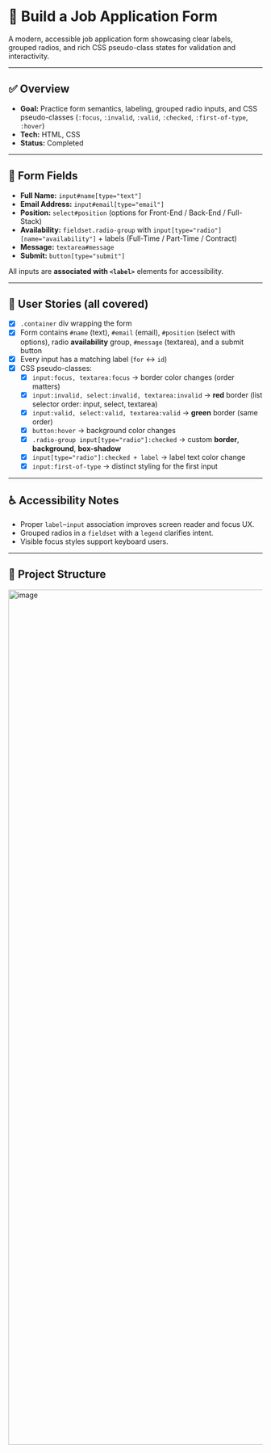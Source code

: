 # 🧾 Build a Job Application Form

A modern, accessible job application form showcasing clear labels, grouped radios, and rich CSS pseudo-class states for validation and interactivity.

---

## ✅ Overview
- **Goal:** Practice form semantics, labeling, grouped radio inputs, and CSS pseudo-classes (`:focus`, `:invalid`, `:valid`, `:checked`, `:first-of-type`, `:hover`)
- **Tech:** HTML, CSS
- **Status:** Completed

---

## 🧱 Form Fields
- **Full Name:** `input#name[type="text"]`
- **Email Address:** `input#email[type="email"]`
- **Position:** `select#position` (options for Front-End / Back-End / Full-Stack)
- **Availability:** `fieldset.radio-group` with `input[type="radio"][name="availability"]` + labels (Full-Time / Part-Time / Contract)
- **Message:** `textarea#message`
- **Submit:** `button[type="submit"]`

All inputs are **associated with `<label>`** elements for accessibility.

---

## 🎯 User Stories (all covered)
- [x] `.container` div wrapping the form  
- [x] Form contains `#name` (text), `#email` (email), `#position` (select with options), radio **availability** group, `#message` (textarea), and a submit button  
- [x] Every input has a matching label (`for` ↔ `id`)  
- [x] CSS pseudo-classes:
  - [x] `input:focus, textarea:focus` → border color changes (order matters)
  - [x] `input:invalid, select:invalid, textarea:invalid` → **red** border (list selector order: input, select, textarea)
  - [x] `input:valid, select:valid, textarea:valid` → **green** border (same order)
  - [x] `button:hover` → background color changes
  - [x] `.radio-group input[type="radio"]:checked` → custom **border**, **background**, **box-shadow**
  - [x] `input[type="radio"]:checked + label` → label text color change
  - [x] `input:first-of-type` → distinct styling for the first input

---

## ♿ Accessibility Notes
- Proper `label`–`input` association improves screen reader and focus UX.
- Grouped radios in a `fieldset` with a `legend` clarifies intent.
- Visible focus styles support keyboard users.

---

## 📂 Project Structure

<img width="2872" height="1693" alt="image" src="https://github.com/user-attachments/assets/577a65f0-2fdf-4d13-b765-4ee798316046" />
